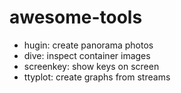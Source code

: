 # awesome-tools
- hugin: create panorama photos
- dive: inspect container images
- screenkey: show keys on screen
- ttyplot: create graphs from streams
